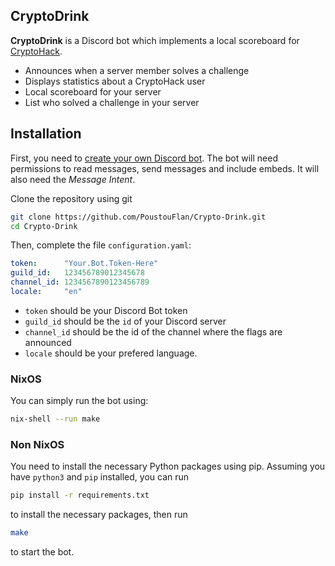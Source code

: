 ## CryptoDrink

**CryptoDrink** is a Discord bot which implements a local
scoreboard for [CryptoHack](https://cryptohack.org/).

 - Announces when a server member solves a challenge
 - Displays statistics about a CryptoHack user
 - Local scoreboard for your server
 - List who solved a challenge in your server

## Installation

First, you need to [create your own Discord bot](
https://discordpy.readthedocs.io/en/stable/discord.html).
The bot will need permissions to read messages, send messages and include
embeds.
It will also need the *Message Intent*.


Clone the repository using git
```bash
git clone https://github.com/PoustouFlan/Crypto-Drink.git
cd Crypto-Drink
```

Then, complete the file `configuration.yaml`:
```yaml
token:      "Your.Bot.Token-Here"
guild_id:   123456789012345678
channel_id: 1234567890123456789
locale:     "en"
```
 - `token` should be your Discord Bot token
 - `guild_id` should be the `id` of your Discord server
 - `channel_id` should be the id of the channel where the flags are announced
 - `locale` should be your prefered language.

### NixOS

You can simply run the bot using:
```bash
nix-shell --run make
```

### Non NixOS

You need to install the necessary Python packages using pip.
Assuming you have `python3` and `pip` installed, you can run
```bash
pip install -r requirements.txt
```
to install the necessary packages, then run
```bash
make
```
to start the bot.
